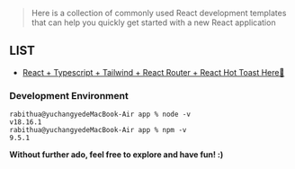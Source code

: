 > Here is a collection of commonly used React development templates that can help you quickly get started with a new React application

## LIST
- [React + Typescript + Tailwind + React Router + React Hot Toast Here💫](https://github.com/Rabithua/React-Templates/tree/React-Typescript-Tailwind-ReactRouter-ReactHotToast)

### Development Environment
```
rabithua@yuchangyedeMacBook-Air app % node -v
v18.16.1
rabithua@yuchangyedeMacBook-Air app % npm -v
9.5.1
```

**Without further ado, feel free to explore and have fun! :)**
